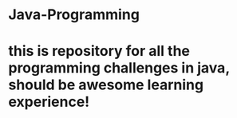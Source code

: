 # Java-Programming
# this is repository for all the programming challenges in java, should be awesome learning experience!
